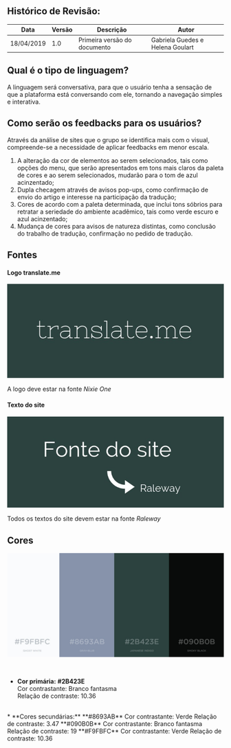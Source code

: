 ## Histórico de Revisão:
| Data | Versão | Descrição | Autor |
|---|---|---|---|
|18/04/2019|1.0|Primeira versão do documento|Gabriela Guedes e Helena Goulart|

## Qual é o tipo de linguagem?
A linguagem será conversativa, para que o usuário tenha a sensação de que a plataforma está conversando com ele, tornando a navegação simples e interativa.

## Como serão os feedbacks para os usuários?
Através da análise de sites que o grupo se identifica mais com o visual, compreende-se a necessidade de aplicar feedbacks em menor escala.

1. A alteração da cor de elementos ao serem selecionados, tais como opções do menu, que serão apresentados em tons mais claros da paleta de cores e ao serem selecionados, mudarão para o tom de azul acinzentado;  
2. Dupla checagem através de avisos pop-ups, como confirmação de envio do artigo e interesse na participação da tradução;  
3. Cores de acordo com a paleta determinada, que inclui tons sóbrios para retratar a seriedade do ambiente acadêmico, tais como verde escuro e azul acinzentado;
4. Mudança de cores para avisos de natureza distintas, como conclusão do trabalho de tradução, confirmação no pedido de tradução.

## Fontes
#### Logo translate.me
![](../assets/identidade_visual/logo.jpeg)

A logo deve estar na fonte *Nixie One*


#### Texto do site
![](../assets/identidade_visual/fonte.jpeg)

Todos os textos do site devem estar na fonte *Raleway*


## Cores
![](../assets/identidade_visual/cores.jpeg)

<br>

* **Cor primária:** 
    **#2B423E**  
		Cor contrastante: Branco fantasma  
		Relação de contraste: 10.36  
<br>
* **Cores secundárias:**	
	**#8693AB**  
		Cor contrastante: Verde  
		Relação de contraste: 3.47  
	**#090B0B**  
		Cor contrastante: Branco fantasma  
		Relação de contraste: 19  
	**#F9FBFC**  
		Cor contrastante: Verde  
		Relação de contraste: 10.36  


